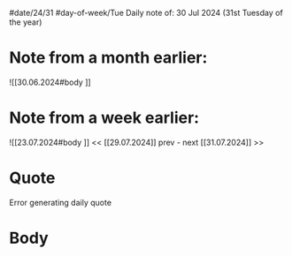
#date/24/31
#day-of-week/Tue
Daily note of: 30 Jul 2024 (31st Tuesday of the year)

# Note from a month earlier:
![[30.06.2024#body ]]

# Note from a week earlier:
![[23.07.2024#body ]]
 << [[29.07.2024]] prev - next [[31.07.2024]] >>
# Quote

Error generating daily quote
# Body

